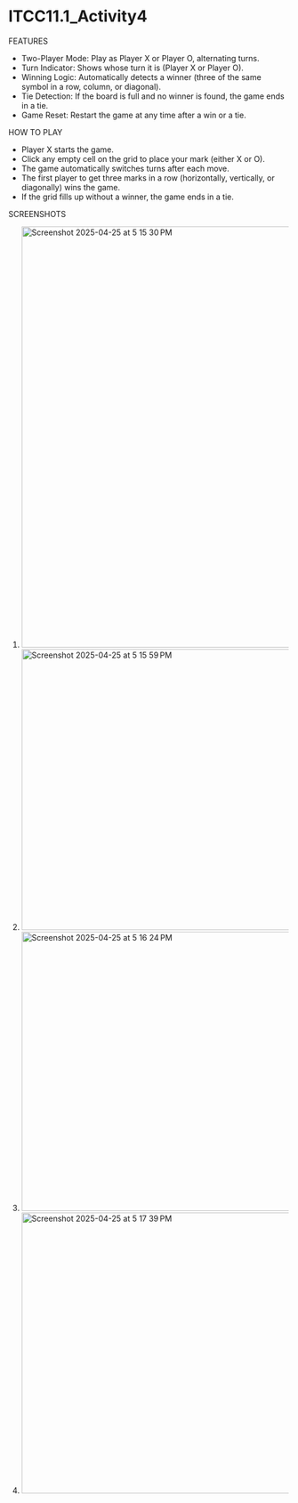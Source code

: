 # ITCC11.1_Activity4

FEATURES
- Two-Player Mode: Play as Player X or Player O, alternating turns.
- Turn Indicator: Shows whose turn it is (Player X or Player O).
- Winning Logic: Automatically detects a winner (three of the same symbol in a row, column, or diagonal).
- Tie Detection: If the board is full and no winner is found, the game ends in a tie.
- Game Reset: Restart the game at any time after a win or a tie.

HOW TO PLAY
- Player X starts the game.
- Click any empty cell on the grid to place your mark (either X or O).
- The game automatically switches turns after each move.
- The first player to get three marks in a row (horizontally, vertically, or diagonally) wins the game.
- If the grid fills up without a winner, the game ends in a tie.


SCREENSHOTS

1. <img width="757" alt="Screenshot 2025-04-25 at 5 15 30 PM" src="https://github.com/user-attachments/assets/85ef2ab9-dbba-4d59-94d2-4e8af8ef9bcb" />

2. <img width="505" alt="Screenshot 2025-04-25 at 5 15 59 PM" src="https://github.com/user-attachments/assets/8dee4174-f2de-4914-a33f-208352288e6e" />

3. <img width="502" alt="Screenshot 2025-04-25 at 5 16 24 PM" src="https://github.com/user-attachments/assets/b7849a0a-d395-433f-8265-66850e2ba37b" />

4. <img width="505" alt="Screenshot 2025-04-25 at 5 17 39 PM" src="https://github.com/user-attachments/assets/aff659a6-3fa1-49ef-9b27-1d1c645562f8" />



